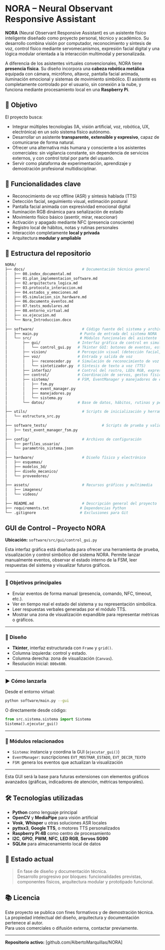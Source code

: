 # NORA – Neural Observant Responsive Assistant

**NORA** (Neural Observant Responsive Assistant) es un asistente físico inteligente diseñado como proyecto personal, técnico y académico. Su desarrollo combina visión por computador, reconocimiento y síntesis de voz, control físico mediante servomecanismos, expresión facial digital y una lógica modular orientada a la interacción multimodal y personalizada.

A diferencia de los asistentes virtuales convencionales, NORA tiene **presencia física**. Su diseño incorpora una **cabeza robótica metálica** equipada con cámara, micrófono, altavoz, pantalla facial animada, iluminación emocional y sistemas de movimiento simbólico. El asistente es completamente controlado por el usuario, sin conexión a la nube, y funciona mediante procesamiento local en una **Raspberry Pi**.

## 🎯 Objetivo

El proyecto busca:

- Integrar múltiples tecnologías (IA, visión artificial, voz, robótica, UX, electrónica) en un solo sistema físico autónomo.
- Desarrollar un asistente **transparente, extensible y expresivo**, capaz de comunicarse de forma natural.
- Ofrecer una alternativa más humana y consciente a los asistentes comerciales: sin vigilancia constante, sin dependencia de servicios externos, y con control total por parte del usuario.
- Servir como plataforma de experimentación, aprendizaje y demostración profesional multidisciplinar.

## 🧠 Funcionalidades clave

- Reconocimiento de voz offline (ASR) y síntesis hablada (TTS)
- Detección facial, seguimiento visual, estimación postural
- Pantalla facial animada con expresividad emocional digital
- Iluminación RGB dinámica para señalización de estado
- Movimiento físico básico (asentir, mirar, reaccionar)
- Activación y apagado mediante NFC (presencia consciente)
- Registro local de hábitos, notas y rutinas personales
- Interacción completamente **local y privada**
- Arquitectura **modular y ampliable**

## 📁 Estructura del repositorio
```bash
NORA/
├── docs/                          # Documentación técnica general
│   ├── 00.index_documental.md
│   ├── 01.plan_implementacion_software.md
│   ├── 02.arquitectura_logica.md
│   ├── 03.protocolo_interaccion.md
│   ├── 04.estados_y_emociones.md
│   ├── 05.simulacion_sin_hardware.md
│   ├── 06.documento_eventos.md
│   ├── 07.tests_modulares.md
│   ├── 08.entorno_virtual.md
│   ├── xx.ejecucion.md
│   └── Nora_Introduccion.docx
│
├── software/                      # Código fuente del sistema y archivo principal
│   ├── main.py                   # Punto de entrada del sistema NORA
│   └── src/                      # Módulos funcionales del asistente
│       ├── gui/                 # Interfaz gráfica de control en simulación
│       │   └── control_gui.py   # Tkinter GUI: botones de eventos, estado, mensajes
│       ├── vision/              # Percepción visual (detección facial, postural)
│       ├── voz/                 # Entrada y salida de voz
│       │   ├── reconocedor.py   # Simulación de reconocimiento de voz (ASR)
│       │   └── sintetizador.py  # Síntesis de texto a voz (TTS)
│       ├── interfaz/            # Control del rostro, LEDs RGB, expresividad
│       ├── control/             # Coordinación de servos, gestos físicos
│       ├── sistema/             # FSM, EventManager y manejadores de eventos
│       │   ├── fsm.py
│       │   ├── event_manager.py
│       │   ├── manejadores.py
│       │   └── sistema.py
│       └── datos/               # Base de datos, hábitos, rutinas y perfil
│
├── utils/                         # Scripts de inicialización y herramientas
│   └── estructura_src.py
│
├── software_tests/                         # Scripts de prueba y validación
│   ├── test_event_manager_fsm.py
│
├── config/                        # Archivos de configuración
│   ├── perfiles_usuario/
│   └── parametros_sistema.json
│
├── hardware/                      # Diseño físico y electrónico
│   ├── esquemas/
│   ├── modelos_3d/
│   ├── diseño_mecanico/
│   └── proveedores/
│
├── assets/                        # Recursos gráficos y multimedia
│   ├── imagenes/
│   └── videos/
│
├── README.md                      # Descripción general del proyecto
├── requirements.txt              # Dependencias Python
└── .gitignore                    # Exclusiones para Git
```

## GUI de Control – Proyecto NORA

**Ubicación:** `software/src/gui/control_gui.py`

Esta interfaz gráfica está diseñada para ofrecer una herramienta de prueba, visualización y control simbólico del sistema NORA. Permite lanzar manualmente eventos, observar el estado interno de la FSM, leer respuestas del sistema y visualizar futuros gráficos.

---

### 🎯 Objetivos principales
- Enviar eventos de forma manual (presencia, comando, NFC, timeout, etc.).
- Ver en tiempo real el estado del sistema y su representación simbólica.
- Leer respuestas verbales generadas por el módulo TTS.
- Mostrar una zona de visualización expandible para representar métricas o gráficos.

---

### 📐 Diseño
- **Tkinter**, interfaz estructurada con `Frame` y `grid()`.
- Columna izquierda: control y estado.
- Columna derecha: zona de visualización (`Canvas`).
- Resolución inicial: `800x600`.

---

### ▶️ Cómo lanzarla
Desde el entorno virtual:
```bash
python software/main.py --gui
```

O directamente desde código:
```python
from src.sistema.sistema import Sistema
Sistema().ejecutar_gui()
```

---

### 🔗 Módulos relacionados
- `Sistema`: instancia y coordina la GUI (`ejecutar_gui()`)
- `EventManager`: suscripciones `EVT_MOSTRAR_ESTADO`, `EVT_DECIR_TEXTO`
- `FSM`: genera los eventos que actualizan la visualización

---

Esta GUI será la base para futuras extensiones con elementos gráficos avanzados (gráficas, indicadores de atención, métricas temporales).

## 🛠️ Tecnologías utilizadas

- **Python** como lenguaje principal
- **OpenCV** y **MediaPipe** para visión artificial
- **Vosk**, **Whisper** u otras soluciones ASR locales
- **pyttsx3**, **Google TTS**, o motores TTS personalizados
- **Raspberry Pi 4B** como centro de procesamiento
- **I2C**, **GPIO**, **PWM**, **NFC**, **LED RGB**, **Servos SG90**
- **SQLite** para almacenamiento local de datos

## 📌 Estado actual

> En fase de diseño y documentación técnica.  
> Desarrollo progresivo por bloques: funcionalidades previstas, componentes físicos, arquitectura modular y prototipado funcional.

## 📚 Licencia

Este proyecto se publica con fines formativos y de demostración técnica. La propiedad intelectual del diseño, arquitectura y documentación pertenece al autor.  
Para usos comerciales o difusión externa, contactar previamente.

---
 
**Repositorio activo:** [github.com/AlbertoMarquillas/NORA]
